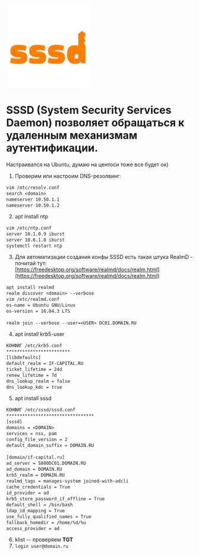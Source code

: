 ![SSSD](../img/sssd.png)

# SSSD (System Security Services Daemon) позволяет обращаться к удаленным механизмам аутентификации.

Настраивался на Ubuntu, думаю на центоси тоже все будет ок)

1. Проверим или настроим DNS-резолвинг:
```
vim /etc/resolv.conf
search <domain>
nameserver 10.50.1.1
nameserver 10.50.1.2
```

2. apt install ntp
```
vim /etc/ntp.conf
server 10.1.0.9 iburst
server 10.6.1.8 iburst
systemctl restart ntp
```

3. Для автоматизации создания конфы SSSD есть такая штука RealmD - почитай тут:  
[https://freedesktop.org/software/realmd/docs/realm.html](https://freedesktop.org/software/realmd/docs/realm.html)

```
apt install realmd
realm discover <domain> --verbose
vim /etc/realmd.conf
os-name = Ubuntu GNU/Linux
os-version = 16.04.3 LTS

realm join --verbose --user=<USER> DC01.DOMAIN.RU
```

4. apt install krb5-user
```
КОНФИГ /etc/krb5.conf
************************
[libdefaults]
default_realm = IF-CAPITAL.RU
ticket_lifetime = 24d
renew_lifetime = 7d
dns_lookup_realm = false
dns_lookup_kdc = true
```

5. apt install sssd
```
КОНФИГ /etc/sssd/sssd.conf
*********************************
[sssd]
domains = <DOMAIN>
services = nss, pam
config_file_version = 2
default_domain_suffix = DOMAIN.RU

[domain/if-capital.ru]
ad_server = S800DC01.DOMAIN.RU
ad_domain = DOMAIN.RU
krb5_realm = DOMAIN.RU
realmd_tags = manages-system joined-with-adcli
cache_credentials = True
id_provider = ad
krb5_store_password_if_offline = True
default_shell = /bin/bash
ldap_id_mapping = True
use_fully_qualified_names = True
fallback_homedir = /home/%d/%u
access_provider = ad
```

6. klist -- проверяем **TGT**
7. ```login user@domain.ru```

